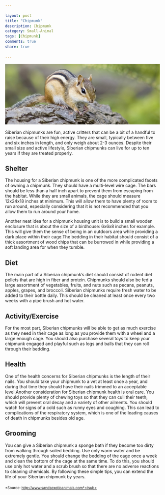 ```yaml
--- 

layout: post
title: "Chipmunk"
description: Chipmunk
category: Small-Animal
tags: [Chipmunk]
comments: true
share: true

--- 
```


<img src="/images/chipmunk-1.jpg" class="img-post">

Siberian chipmunks are fun, active critters that can be a bit of a handful to raise because of their high energy. They are small, typically between five and six inches in length, and only weigh about 2-3 ounces. Despite their small size and active lifestyle, Siberian chipmunks can live for up to ten years if they are treated properly.

## Shelter

The housing for a Siberian chipmunk is one of the more complicated facets of owning a chipmunk. They should have a multi-level wire cage. The bars should be less than a half inch apart to prevent them from escaping from the habitat.
While they are small animals, the cage should measure 12x24x18 inches at minimum. This will allow them to have plenty of room to run around, especially considering that it is not recommended that you allow them to run around your home. 

Another neat idea for a chipmunk housing unit is to build a small wooden enclosure that is about the size of a birdhouse: 6x6x8 inches for example. This will give them the sense of being in an outdoors area while providing a dark place within their cage.The bedding in their habitat should consist of a thick assortment of wood chips that can be burrowed in while providing a soft landing area for when 
they tumble.

## Diet

The main part of a Siberian chipmunk’s diet should consist of rodent diet pellets that are high in fiber and protein. Chipmunks should also be fed a large assortment of vegetables, fruits, and nuts such as pecans, peanuts, apples, grapes, and broccoli. Siberian chipmunks require fresh water to be added to their bottle daily. This should be cleaned at least once every two weeks with a pipe brush and hot water.

## Activity/Exercise 

For the most part, Siberian chipmunks will be able to get as much exercise as they need in their cage as long as you provide them with a wheel and a large enough cage. You should also purchase several toys to keep your chipmunk engaged and playful such as logs and balls that they can roll through their bedding.

## Health

One of the health concerns for Siberian chipmunks is the length of their nails. You should take your chipmunk to a vet at least once a year, and during that time they should have their nails trimmed to an acceptable level.Another consideration for Siberian chipmunk health is oral care. You should provide plenty of chewing toys so that they can cull their teeth, which will prevent oral decay and a variety of other ailments. You should watch for signs of a cold such as runny eyes and coughing. This can lead to complications of the respiratory system, which is one of the leading causes of death in chipmunks besides old age.

## Grooming

You can give a Siberian chipmunk a sponge bath if they become too dirty from walking through soiled bedding. Use only warm water and be extremely gentle. You should change the bedding of the cage once a week and clean the bottom of the cage at the same time. To do this, you should use only hot water and a scrub brush so that there are no adverse reactions to cleaning chemicals. By following these simple tips, you can extend the life of your Siberian chipmunk by years.

<sub>*Source: http://www.sandsexoticanimals.com*</sub>
